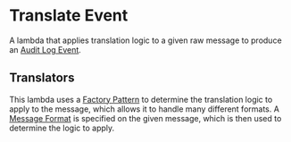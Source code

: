 # Translate Event

A lambda that applies translation logic to a given raw message to produce an [Audit Log Event](../../../shared/src/types/AuditLogEvent.ts).

## Translators

This lambda uses a [Factory Pattern](<https://en.wikipedia.org/wiki/Factory_(object-oriented_programming)>) to determine the translation logic to apply to the message, which allows it to handle many different formats. A [Message Format](../../../shared/src/types/MessageFormat.ts) is specified on the given message, which is then used to determine the logic to apply.
